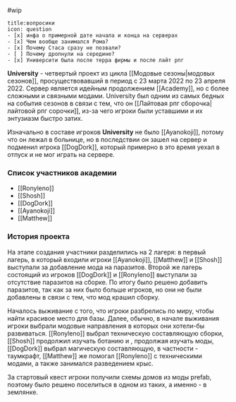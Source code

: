 #wip
```ad-note
title:вопросики
icon: question
- [x] инфа о примерной дате начала и конца на серверах
- [x] Чем вообще занимался Рома? 
- [x] Почему Стаса сразу не позвали?
- [ ] Почему дропнули на середине?
- [x] Университи была после терра фирмы и после лайт рпг
```
**University**  - четвертый проект из цикла [[Модовые сезоны|модовых сезонов]], просуществовавший в период с 23 марта 2022 по 23 апреля 2022. Сервер является идейным продолжением [[Academy]], но с более сложными и связными модами. University был одним из самых бедных на события сезонов в связи с тем, что он [[Лайтовая рпг сборочка|лайтовой рпг сорочки]], из-за чего игроки были уставшими и их энтузиазм быстро затих.


Изначально в составе игроков **University** не было [[Ayanokoji]], потому что он лежал в больнице, но в последствии он зашел на сервер и подменил игрока [[DogDork]], который примерно в это время уехал в отпуск и не мог играть на сервере.

### Список участников академии
- [[Ronyleno]]
- [[Shosh]]
- [[DogDork]]
- [[Ayanokoji]]
- [[Matthew]]

### История проекта
На этапе создания участники разделились на 2 лагеря: в первый лагерь, в который входили игроки [[Ayanokoji]], [[Matthew]] и [[Shosh]] выступали за добавление мода на паразитов. Второй же лагерь состоящий из игроков [[DogDork]] и [[Ronyleno]] выступали за отсутствие паразитов на сборке. По итогу было решено добавить паразитов, так как за них было больше игроков, но они не были добавлены в связи с тем, что мод крашил сборку.

Началось выживание с того, что игроки разбрелись по миру, чтобы найти красивое место для базы. Далее, обычно, в начале выживания игроки выбрали модовые направления в которых они хотели-бы развиваться. [[Ronyleno]] выбрал техническую составляющую сборки, [[Shosh]] продолжил изучать ботанию и , продолжая изучать моды, [[DogDork]] выбрал магическую составляющую, в частности - таумкрафт, [[Matthew]] же помогал [[Ronyleno]] с техническими модами, а также занимался разведением крыс.

За стартовый квест игроки получили схемы домов из моды prefab, поэтому было решено поселиться в одном из таких, а именно - в землянке.






